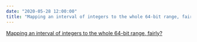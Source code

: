 ```yaml
---
date: "2020-05-28 12:00:00"
title: "Mapping an interval of integers to the whole 64-bit range, fairly?"
---
```


[Mapping an interval of integers to the whole 64-bit range, fairly?](/lemire/blog/2020/05-28-mapping-an-interval-of-integers-to-the-whole-64-bit-range-fairly)

